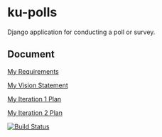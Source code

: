 # ku-polls
Django application for conducting a poll or survey.

## Document
[My Requirements](../../wiki/Requirements)

[My Vision Statement](../../wiki/Vision%20Statement)

[My Iteration 1 Plan](../../wiki/Iteration%201%20Plan)

[My Iteration 2 Plan](../../wiki/Iteration%202%20Plan)

[![Build Status](https://travis-ci.com/github/Chayapol-c/ku-polls.svg?branch=master)](https://travis-ci.com/github/Chayapol-c/ku-polls)